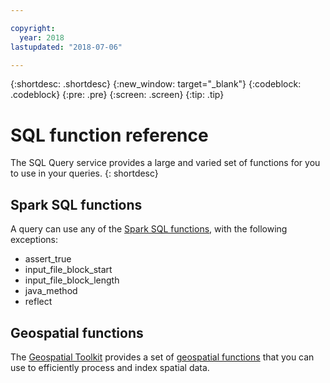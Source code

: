 ```yaml
---

copyright:
  year: 2018
lastupdated: "2018-07-06"

---
```


{:shortdesc: .shortdesc}
{:new_window: target="_blank"}
{:codeblock: .codeblock}
{:pre: .pre}
{:screen: .screen}
{:tip: .tip}


# SQL function reference
The SQL Query service provides a large and varied set of functions for you to use in your queries.
{: shortdesc}

## Spark SQL functions

A query can use any of the [Spark SQL functions](https://spark.apache.org/docs/2.3.0/api/sql/index.html), with the following exceptions:

- assert_true
- input_file_block_start
- input_file_block_length
- java_method
- reflect

## Geospatial functions

The [Geospatial Toolkit](https://www.ibm.com/support/knowledgecenter/SS6NHC/com.ibm.swg.im.dashdb.analytics.doc/doc/geo_intro.html) provides a set 
of [geospatial functions](https://www.ibm.com/support/knowledgecenter/SS6NHC/com.ibm.swg.im.dashdb.analytics.doc/doc/geo_functions.html) 
that you can use to efficiently process and index spatial data.
